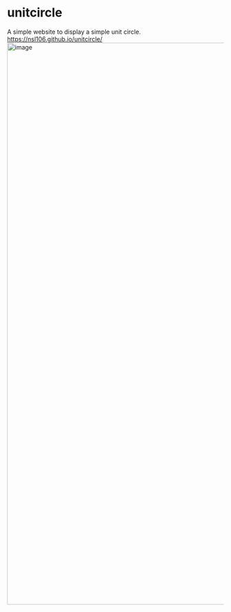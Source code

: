 # unitcircle

A simple website to display a simple unit circle.
https://nsl106.github.io/unitcircle/
<img width="2559" height="1306" alt="image" src="https://github.com/user-attachments/assets/6a0a449c-c705-4155-a384-df7ae25e2c25" />
